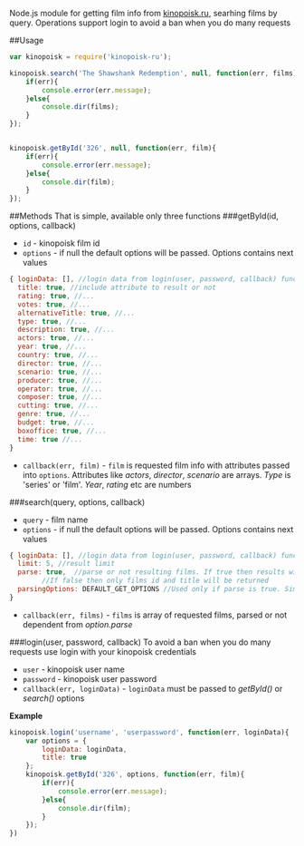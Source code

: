 Node.js module for getting film info from [kinopoisk.ru], searhing films by query. Operations support login to avoid a ban when you do many requests

##Usage
```javascript
var kinopoisk = require('kinopoisk-ru');

kinopoisk.search('The Shawshank Redemption', null, function(err, films){
	if(err){
		console.error(err.message);
	}else{
		console.dir(films);
	}
});


kinopoisk.getById('326', null, function(err, film){
	if(err){
		console.error(err.message);
	}else{
		console.dir(film);
	}
});
```

##Methods
That is simple, available only three functions
###getById(id, options, callback)
* `id` - kinopoisk film id
* `options` - if null the default options will be passed. Options contains next values

```javascript
{ loginData: [], //login data from login(user, password, callback) function. Can be null or empty
  title: true, //include attribute to result or not
  rating: true, //...
  votes: true, //...
  alternativeTitle: true, //...
  type: true, //...
  description: true, //...
  actors: true, //...
  year: true, //...
  country: true, //...
  director: true, //...
  scenario: true, //...
  producer: true, //...
  operator: true, //...
  composer: true, //...
  cutting: true, //...
  genre: true, //...
  budget: true, //...
  boxoffice: true, //...
  time: true //...
}
```
* `callback(err, film)` - `film` is requested film info with attributes passed into `options`. Attributes like *actors*, *director*, *scenario* are arrays. *Type* is 'series' or 'film'. *Year*, *rating* etc are numbers

###search(query, options, callback)
* `query` - film name
* `options` - if null the default options will be passed. Options contains next values

```javascript
{ loginData: [], //login data from login(user, password, callback) function. Can be null or empty
  limit: 5, //result limit
  parse: true, 	//parse or not resulting films. If true then results will be parsed like in getById(). 
  		//If false then only films id and title will be returned
  parsingOptions: DEFAULT_GET_OPTIONS //Used only if parse is true. Similar to options in getById()
}
```
* `callback(err, films)` - `films` is array of requested films, parsed or not dependent from *option.parse*

###login(user, password, callback)
To avoid a ban when you do many requests use login with your kinopoisk credentials
* `user` - kinopoisk user name
* `password` - kinopoisk user password
* `callback(err, loginData)` - `loginData` must be passed to *getById()* or *search()*  options

**Example**
```javascript
kinopoisk.login('username', 'userpassword', function(err, loginData){
	var options = {
		loginData: loginData,
		title: true
	};
	kinopoisk.getById('326', options, function(err, film){
		if(err){
			console.error(err.message);
		}else{
			console.dir(film);
		}
	});
})
```

[kinopoisk.ru]:http://www.kinopoisk.ru
